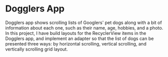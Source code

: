 Dogglers App
==================================
Dogglers app shows scrolling lists of Googlers' pet dogs along with a bit of information about each one, such as their name, age, hobbies, and a photo.
In this project, I have build layouts for the RecyclerView items in the Dogglers app, and implement an adapter so that the list of dogs can be presented three ways: by horizontal scrolling, vertical scrolling, and vertically scrolling grid layout.
